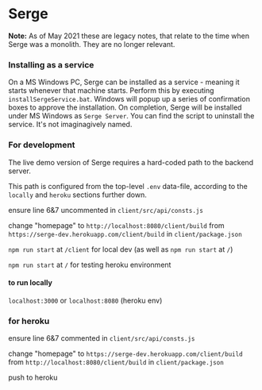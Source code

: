 # Serge

**Note:** As of May 2021 these are legacy notes, that relate to the time when Serge was a monolith. They are no longer relevant.

### Installing as a service

On a MS Windows PC, Serge can be installed as a service - meaning it starts whenever that machine starts. Perform this by executing `installSergeService.bat`. Windows will popup up a series of confirmation boxes to approve the installation. On completion, Serge will be installed under MS Windows as `Serge Server`. You can find the script to uninstall the service. It's not imaginagively named.

### For development

The live demo version of Serge requires a hard-coded path to the backend server.

This path is configured from the top-level `.env` data-file, according to the `locally` and `heroku` sections further down.

ensure line 6&7 uncommented in `client/src/api/consts.js`

change "homepage" to `http://localhost:8080/client/build` from `https://serge-dev.herokuapp.com/client/build` in `client/package.json`

`npm run start` at `/client` for local dev (as well as `npm run start` at `/`)

`npm run start` at `/` for testing heroku environment

#### to run locally

`localhost:3000` or `localhost:8080` (heroku env)

### for heroku

ensure line 6&7 commented in `client/src/api/consts.js`

change "homepage" to `https://serge-dev.herokuapp.com/client/build` from `http://localhost:8080/client/build` in `client/package.json`

push to heroku
